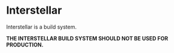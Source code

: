 # Interstellar
Interstellar is a build system.

**THE INTERSTELLAR BUILD SYSTEM SHOULD NOT BE USED FOR PRODUCTION.**